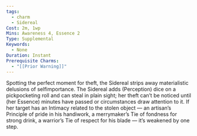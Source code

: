 ```yaml
---
tags:
  - charm
  - Sidereal
Cost: 2m, 1wp
Mins: Awareness 4, Essence 2
Type: Supplemental
Keywords:
  - None
Duration: Instant
Prerequisite Charms:
  - "[[Prior Warning]]"
---
```

Spotting the perfect moment for theft, the Sidereal strips away materialistic delusions of selfimportance. The Sidereal adds (Perception) dice on a pickpocketing roll and can steal in plain sight; her theft can’t be noticed until (her Essence) minutes have passed or circumstances draw attention to it. If her target has an Intimacy related to the stolen object — an artisan’s Principle of pride in his handiwork, a merrymaker’s Tie of fondness for strong drink, a warrior’s Tie of respect for his blade — it’s weakened by one step.